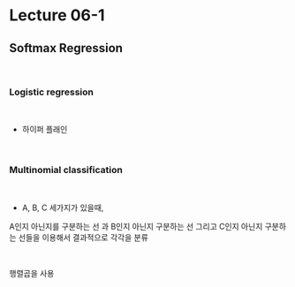 # Lecture 06-1

## Softmax Regression



<br/>

### Logistic regression



<br/>

- 하이퍼 플래인



<br/>

### Multinomial classification



<br/>

- A, B, C 세가지가 있을때, 

A인지 아닌지를 구분하는 선 과 B인지 아닌지 구분하는 선 그리고 C인지 아닌지 구분하는 선들을 이용해서 결과적으로 각각을 분류



<br/>

행렬곱을 사용



<br/>













<br/><br/><br/>





